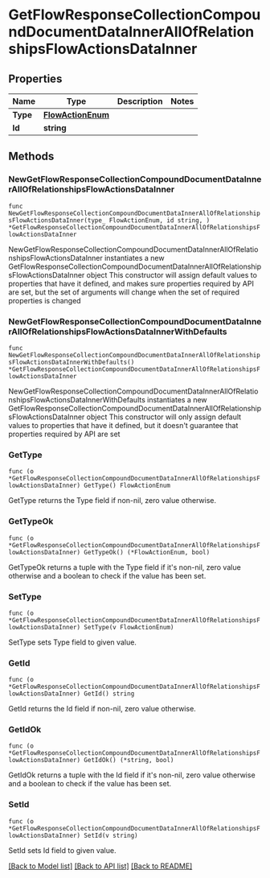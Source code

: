 # GetFlowResponseCollectionCompoundDocumentDataInnerAllOfRelationshipsFlowActionsDataInner

## Properties

Name | Type | Description | Notes
------------ | ------------- | ------------- | -------------
**Type** | [**FlowActionEnum**](FlowActionEnum.md) |  | 
**Id** | **string** |  | 

## Methods

### NewGetFlowResponseCollectionCompoundDocumentDataInnerAllOfRelationshipsFlowActionsDataInner

`func NewGetFlowResponseCollectionCompoundDocumentDataInnerAllOfRelationshipsFlowActionsDataInner(type_ FlowActionEnum, id string, ) *GetFlowResponseCollectionCompoundDocumentDataInnerAllOfRelationshipsFlowActionsDataInner`

NewGetFlowResponseCollectionCompoundDocumentDataInnerAllOfRelationshipsFlowActionsDataInner instantiates a new GetFlowResponseCollectionCompoundDocumentDataInnerAllOfRelationshipsFlowActionsDataInner object
This constructor will assign default values to properties that have it defined,
and makes sure properties required by API are set, but the set of arguments
will change when the set of required properties is changed

### NewGetFlowResponseCollectionCompoundDocumentDataInnerAllOfRelationshipsFlowActionsDataInnerWithDefaults

`func NewGetFlowResponseCollectionCompoundDocumentDataInnerAllOfRelationshipsFlowActionsDataInnerWithDefaults() *GetFlowResponseCollectionCompoundDocumentDataInnerAllOfRelationshipsFlowActionsDataInner`

NewGetFlowResponseCollectionCompoundDocumentDataInnerAllOfRelationshipsFlowActionsDataInnerWithDefaults instantiates a new GetFlowResponseCollectionCompoundDocumentDataInnerAllOfRelationshipsFlowActionsDataInner object
This constructor will only assign default values to properties that have it defined,
but it doesn't guarantee that properties required by API are set

### GetType

`func (o *GetFlowResponseCollectionCompoundDocumentDataInnerAllOfRelationshipsFlowActionsDataInner) GetType() FlowActionEnum`

GetType returns the Type field if non-nil, zero value otherwise.

### GetTypeOk

`func (o *GetFlowResponseCollectionCompoundDocumentDataInnerAllOfRelationshipsFlowActionsDataInner) GetTypeOk() (*FlowActionEnum, bool)`

GetTypeOk returns a tuple with the Type field if it's non-nil, zero value otherwise
and a boolean to check if the value has been set.

### SetType

`func (o *GetFlowResponseCollectionCompoundDocumentDataInnerAllOfRelationshipsFlowActionsDataInner) SetType(v FlowActionEnum)`

SetType sets Type field to given value.


### GetId

`func (o *GetFlowResponseCollectionCompoundDocumentDataInnerAllOfRelationshipsFlowActionsDataInner) GetId() string`

GetId returns the Id field if non-nil, zero value otherwise.

### GetIdOk

`func (o *GetFlowResponseCollectionCompoundDocumentDataInnerAllOfRelationshipsFlowActionsDataInner) GetIdOk() (*string, bool)`

GetIdOk returns a tuple with the Id field if it's non-nil, zero value otherwise
and a boolean to check if the value has been set.

### SetId

`func (o *GetFlowResponseCollectionCompoundDocumentDataInnerAllOfRelationshipsFlowActionsDataInner) SetId(v string)`

SetId sets Id field to given value.



[[Back to Model list]](../README.md#documentation-for-models) [[Back to API list]](../README.md#documentation-for-api-endpoints) [[Back to README]](../README.md)


